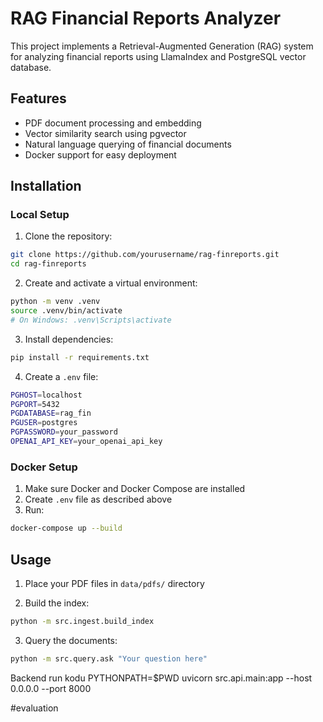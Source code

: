 # RAG Financial Reports Analyzer

This project implements a Retrieval-Augmented Generation (RAG) system for analyzing financial reports using LlamaIndex and PostgreSQL vector database.

## Features

- PDF document processing and embedding
- Vector similarity search using pgvector
- Natural language querying of financial documents
- Docker support for easy deployment

## Installation

### Local Setup

1. Clone the repository:
```bash
git clone https://github.com/yourusername/rag-finreports.git
cd rag-finreports
```

2. Create and activate a virtual environment:
```bash
python -m venv .venv
source .venv/bin/activate  
# On Windows: .venv\Scripts\activate
```

3. Install dependencies:
```bash
pip install -r requirements.txt
```

4. Create a `.env` file:
```bash
PGHOST=localhost
PGPORT=5432
PGDATABASE=rag_fin
PGUSER=postgres
PGPASSWORD=your_password
OPENAI_API_KEY=your_openai_api_key
```

### Docker Setup

1. Make sure Docker and Docker Compose are installed
2. Create `.env` file as described above
3. Run:
```bash
docker-compose up --build
```

## Usage

1. Place your PDF files in `data/pdfs/` directory

2. Build the index:
```bash
python -m src.ingest.build_index
```

3. Query the documents:
```bash
python -m src.query.ask "Your question here"
```

Backend run kodu 
PYTHONPATH=$PWD uvicorn src.api.main:app --host 0.0.0.0 --port 8000

#evaluation

